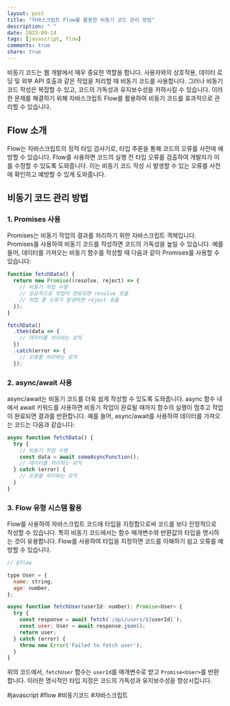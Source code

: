 ```yaml
---
layout: post
title: "자바스크립트 Flow를 활용한 비동기 코드 관리 방법"
description: " "
date: 2023-09-14
tags: [javascript, flow]
comments: true
share: true
---
```


비동기 코드는 웹 개발에서 매우 중요한 역할을 합니다. 사용자와의 상호작용, 데이터 로딩 및 외부 API 호출과 같은 작업을 처리할 때 비동기 코드를 사용합니다. 그러나 비동기 코드 작성은 복잡할 수 있고, 코드의 가독성과 유지보수성을 저하시킬 수 있습니다. 이러한 문제를 해결하기 위해 자바스크립트 Flow를 활용하여 비동기 코드를 효과적으로 관리할 수 있습니다.

## Flow 소개

Flow는 자바스크립트의 정적 타입 검사기로, 타입 추론을 통해 코드의 오류를 사전에 예방할 수 있습니다. Flow를 사용하면 코드의 실행 전 타입 오류를 검출하여 개발자가 이를 수정할 수 있도록 도와줍니다. 이는 비동기 코드 작성 시 발생할 수 있는 오류를 사전에 확인하고 예방할 수 있게 도와줍니다.

## 비동기 코드 관리 방법

### 1. Promises 사용

Promises는 비동기 작업의 결과를 처리하기 위한 자바스크립트 객체입니다. Promises를 사용하여 비동기 코드를 작성하면 코드의 가독성을 높일 수 있습니다. 예를 들어, 데이터를 가져오는 비동기 함수를 작성할 때 다음과 같이 Promises를 사용할 수 있습니다:

```javascript
function fetchData() {
  return new Promise((resolve, reject) => {
    // 비동기 작업 수행
    // 성공적으로 작업이 완료되면 resolve 호출
    // 작업 중 오류가 발생하면 reject 호출
  });
}

fetchData()
  .then(data => {
    // 데이터를 처리하는 로직
  })
  .catch(error => {
    // 오류를 처리하는 로직
  });
```

### 2. async/await 사용

async/await는 비동기 코드를 더욱 쉽게 작성할 수 있도록 도와줍니다. async 함수 내에서 await 키워드를 사용하면 비동기 작업이 완료될 때까지 함수의 실행이 멈추고 작업이 완료되면 결과를 반환합니다. 예를 들어, async/await를 사용하여 데이터를 가져오는 코드는 다음과 같습니다:

```javascript
async function fetchData() {
  try {
    // 비동기 작업 수행
    const data = await someAsyncFunction();
    // 데이터를 처리하는 로직
  } catch (error) {
    // 오류를 처리하는 로직
  }
}
```
### 3. Flow 유형 시스템 활용

Flow를 사용하여 자바스크립트 코드에 타입을 지정함으로써 코드를 보다 안정적으로 작성할 수 있습니다. 특히 비동기 코드에서는 함수 매개변수와 반환값의 타입을 명시하는 것이 유용합니다. Flow를 사용하여 타입을 지정하면 코드를 이해하기 쉽고 오류를 예방할 수 있습니다.

```javascript
// @flow

type User = {
  name: string,
  age: number,
};

async function fetchUser(userId: number): Promise<User> {
  try {
    const response = await fetch(`/api/users/${userId}`);
    const user: User = await response.json();
    return user;
  } catch (error) {
    throw new Error('Failed to fetch user');
  }
}
```

위의 코드에서, `fetchUser` 함수는 `userId`를 매개변수로 받고 `Promise<User>`를 반환합니다. 이러한 명시적인 타입 지정은 코드의 가독성과 유지보수성을 향상시킵니다.

#javascript #flow #비동기코드 #자바스크립트